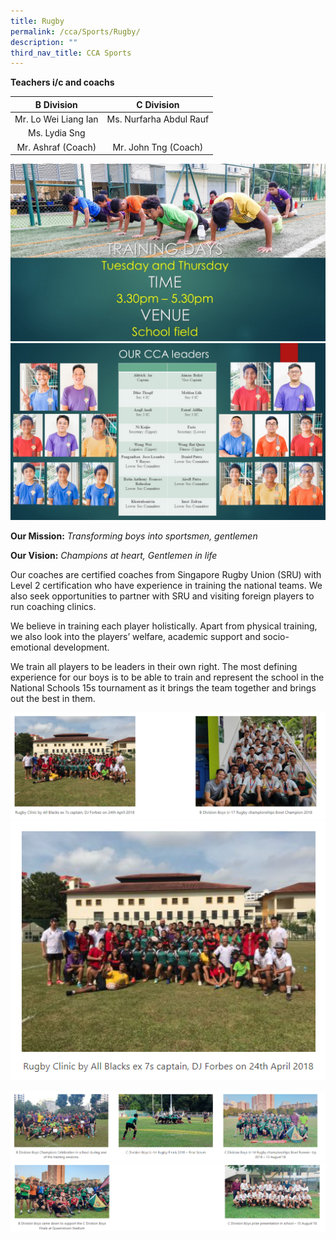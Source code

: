```yaml
---
title: Rugby
permalink: /cca/Sports/Rugby/
description: ""
third_nav_title: CCA Sports
---
```

**Teachers i/c and coachs**

|      B Division      |        C Division       |
|:--------------------:|:-----------------------:|
| Mr. Lo Wei Liang Ian | Ms. Nurfarha Abdul Rauf |
|     Ms. Lydia Sng    |                         |
|  Mr. Ashraf (Coach)  |   Mr. John Tng (Coach)  |

![](/images/Our%20Curriculum/CCA/Sports/Rugby/R1.jpg)
![](/images/Our%20Curriculum/CCA/Sports/Rugby/R10.jpg)

**Our Mission:** _Transforming boys into sportsmen, gentlemen_

**Our Vision:** _Champions at heart, Gentlemen in life_

Our coaches are certified coaches from Singapore Rugby Union (SRU) with Level 2 certification who have experience in training the national teams. We also seek opportunities to partner with SRU and visiting foreign players to run coaching clinics.

We believe in training each player holistically. Apart from physical training, we also look into the players’ welfare, academic support and socio-emotional development.

We train all players to be leaders in their own right. The most defining experience for our boys is to be able to train and represent the school in the National Schools 15s tournament as it brings the team together and brings out the best in them.

![](/images/Our%20Curriculum/CCA/Sports/Rugby/R2.png)
![](/images/Our%20Curriculum/CCA/Sports/Rugby/R3.png)

![](/images/Our%20Curriculum/CCA/Sports/Rugby/R4.png)
![](/images/Our%20Curriculum/CCA/Sports/Rugby/R5.png)
